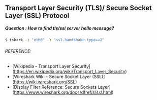 ## Transport Layer Security (TLS)/ Secure Socket Layer (SSL) Protocol
##### Question : How to find tls/ssl server hello message?
```bash
$ tshark -i "eth0" -Y "ssl.handshake.type==2"
```

###### REFERENCE:

* [Wikipedia -  Transport Layer Security]
(https://en.wikipedia.org/wiki/Transport_Layer_Security)
* [Wireshark Wiki - Secure Socket Layer (SSL)]
(https://wiki.wireshark.org/SSL)
* [Display Filter Reference: Secure Sockets Layer]
(https://www.wireshark.org/docs/dfref/s/ssl.html)
